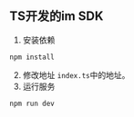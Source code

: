 ## TS开发的im SDK
1. 安装依赖
```
npm install
```
2. 修改地址
   `index.ts`中的地址。
3. 运行服务
  ```
  npm run dev
  ```

